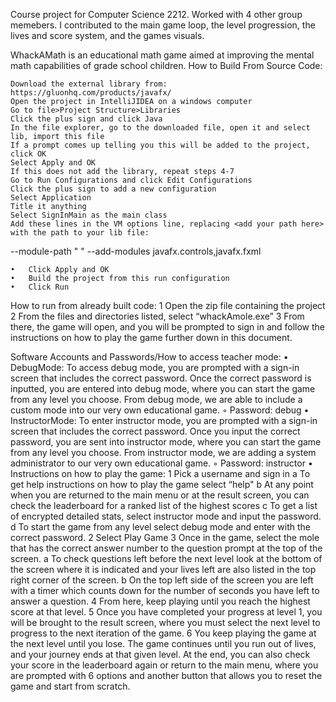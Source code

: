 Course project for Computer Science 2212. Worked with 4 other group memebers. I contributed to the main game loop, the level progression, the lives and score system, and the games visuals.

WhackAMath is an educational math game aimed at improving the mental math capabilities of grade school children.
How to Build From Source Code:

	Download the external library from:  https://gluonhq.com/products/javafx/ 
	Open the project in IntelliJIDEA on a windows computer
	Go to file>Project Structure>Libraries
	Click the plus sign and click Java
	In the file explorer, go to the downloaded file, open it and select lib, import this file
	If a prompt comes up telling you this will be added to the project, click OK
	Select Apply and OK
	If this does not add the library, repeat steps 4-7
	Go to Run Configurations and click Edit Configurations
	Click the plus sign to add a new configuration
	Select Application
	Title it anything
	Select SignInMain as the main class
	Add these lines in the VM options line, replacing <add your path here> with the path to your lib file:

--module-path
" <add your path here>"
--add-modules
javafx.controls,javafx.fxml

    •	Click Apply and OK
	•	Build the project from this run configuration
	•	Click Run




How to run from already built code:
	1	Open the zip file containing the project
	2	From the files and directories listed, select “whackAmole.exe”
	3	From there, the game will open, and you will be prompted to sign in and follow the instructions on how to play
	the game further down in this document.



Software Accounts and Passwords/How to access teacher mode:
	•	DebugMode: To access debug mode, you are prompted with a sign-in screen that includes the correct password.
	    Once the correct password is inputted, you are entered into debug mode, where you can start the game from
	    any level you choose. From debug mode, we are able to include a custom mode into our very own educational game.
	◦	Password: debug
	•	InstructorMode: To enter instructor mode, you are prompted with a sign-in screen that includes the correct
	    password. Once you input the correct password, you are sent into instructor mode, where you can start the game
	    from any level you choose. From instructor mode, we are adding a system administrator to our very own
	    educational game.
	◦	Password: instructor
	•	Instructions on how to play the game:
	1	Pick a username and sign in
		a To get help instructions on how to play the game select “help"
	    b At any point when you are returned to the main menu or at the result screen, you can check the leaderboard
	    for a ranked list of the highest scores
	    c To get a list of encrypted detailed stats, select instructor mode and input the password.
	    d To start the game from any level select debug mode and enter with the correct password.
	2	Select Play Game
	3   Once in the game, select the mole that has the correct answer number to the question prompt at the top of the
	    screen.
	    a To check questions left before the next level look at the bottom of the screen where it is indicated and
	    your lives left are also listed in the top right corner of the screen.
	    b On the top left side of the screen you are left with a timer which counts down for the number of seconds you
	    have left to answer a question.
	4	From here, keep playing until you reach the highest score at that level.
	5	Once you have completed your progress at level 1, you will be brought to the result screen, where you must
	select the next level to progress to the next iteration of the game.
	6	You keep playing the game at the next level until you lose. The game continues until you run out of lives, and
	your journey ends at that given level. At the end, you can also check your score in the leaderboard again or return
	 to the main menu, where you are prompted with 6 options and another button that allows you to reset the game and
	 start from scratch.
